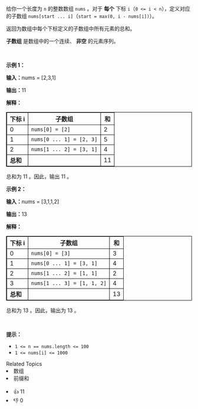 <p>给你一个长度为 <code>n</code>&nbsp;的整数数组&nbsp;<code>nums</code>&nbsp;。对于 <strong>每个</strong> 下标&nbsp;<code>i</code>（<code>0 &lt;= i &lt; n</code>），定义对应的子数组&nbsp;<code>nums[start ... i]</code>（<code>start = max(0, i - nums[i])</code>）。</p>

<p>返回为数组中每个下标定义的子数组中所有元素的总和。</p> 
<strong>子数组</strong>&nbsp;是数组中的一个连续、
<strong>非空</strong> 的元素序列。

<p>&nbsp;</p>

<p><b>示例 1：</b></p>

<div class="example-block"> 
 <p><b>输入：</b><span class="example-io">nums = [2,3,1]</span></p> 
</div>

<p><span class="example-io"><b>输出：</b>11</span></p>

<p><b>解释：</b></p>

<table style="border: 1px solid black;"> 
 <tbody> 
  <tr> 
   <th style="border: 1px solid black;">下标 i</th> 
   <th style="border: 1px solid black;">子数组</th> 
   <th style="border: 1px solid black;">和</th> 
  </tr> 
  <tr> 
   <td style="border: 1px solid black;">0</td> 
   <td style="border: 1px solid black;"><code>nums[0] = [2]</code></td> 
   <td style="border: 1px solid black;">2</td> 
  </tr> 
  <tr> 
   <td style="border: 1px solid black;">1</td> 
   <td style="border: 1px solid black;"><code>nums[0 ... 1] = [2, 3]</code></td> 
   <td style="border: 1px solid black;">5</td> 
  </tr> 
  <tr> 
   <td style="border: 1px solid black;">2</td> 
   <td style="border: 1px solid black;"><code>nums[1 ... 2] = [3, 1]</code></td> 
   <td style="border: 1px solid black;">4</td> 
  </tr> 
  <tr> 
   <td style="border: 1px solid black;"><b>总和</b></td> 
   <td style="border: 1px solid black;">&nbsp;</td> 
   <td style="border: 1px solid black;">11</td> 
  </tr> 
 </tbody> 
</table>

<p>总和为 11 。因此，输出 11 。</p>

<p><b>示例 2：</b></p>

<div class="example-block"> 
 <p><span class="example-io"><b>输入：</b>nums = [3,1,1,2]</span></p> 
</div>

<p><span class="example-io"><b>输出：</b>13</span></p>

<p><b>解释：</b></p>

<table style="border: 1px solid black;"> 
 <tbody> 
  <tr> 
   <th style="border: 1px solid black;">下标 i</th> 
   <th style="border: 1px solid black;">子数组</th> 
   <th style="border: 1px solid black;">和</th> 
  </tr> 
  <tr> 
   <td style="border: 1px solid black;">0</td> 
   <td style="border: 1px solid black;"><code>nums[0] = [3]</code></td> 
   <td style="border: 1px solid black;">3</td> 
  </tr> 
  <tr> 
   <td style="border: 1px solid black;">1</td> 
   <td style="border: 1px solid black;"><code>nums[0 ... 1] = [3, 1]</code></td> 
   <td style="border: 1px solid black;">4</td> 
  </tr> 
  <tr> 
   <td style="border: 1px solid black;">2</td> 
   <td style="border: 1px solid black;"><code>nums[1 ... 2] = [1, 1]</code></td> 
   <td style="border: 1px solid black;">2</td> 
  </tr> 
  <tr> 
   <td style="border: 1px solid black;">3</td> 
   <td style="border: 1px solid black;"><code>nums[1 ... 3] = [1, 1, 2]</code></td> 
   <td style="border: 1px solid black;">4</td> 
  </tr> 
  <tr> 
   <td style="border: 1px solid black;"><b>总和</b></td> 
   <td style="border: 1px solid black;">&nbsp;</td> 
   <td style="border: 1px solid black;">13</td> 
  </tr> 
 </tbody> 
</table>

<p>总和为 13 。因此，输出为 13 。</p>

<p>&nbsp;</p>

<p><strong>提示：</strong></p>

<ul> 
 <li><code>1 &lt;= n == nums.length &lt;= 100</code></li> 
 <li><code>1 &lt;= nums[i] &lt;= 1000</code></li> 
</ul>

<div><div>Related Topics</div><div><li>数组</li><li>前缀和</li></div></div><br><div><li>👍 11</li><li>👎 0</li></div>